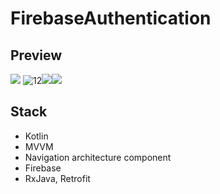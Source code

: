 # FirebaseAuthentication

## Preview

<img src="https://user-images.githubusercontent.com/52213479/143626309-d0148fbb-b1fc-4202-9636-3457914cb2ac.jpg" /> ![12](https://user-images.githubusercontent.com/52213479/143626746-1a9309f0-6576-4bde-8096-1544b9cf5f37.jpg)<img src="https://user-images.githubusercontent.com/52213479/143626327-2da68649-ac1a-42bc-8081-fb3742ba155d.jpg" /><img src="https://user-images.githubusercontent.com/52213479/143626334-dd9c04ac-b3a3-4609-af30-b6e03c49ffd9.jpg"/>

## Stack

- Kotlin
- MVVM
- Navigation architecture component
- Firebase
- RxJava, Retrofit

